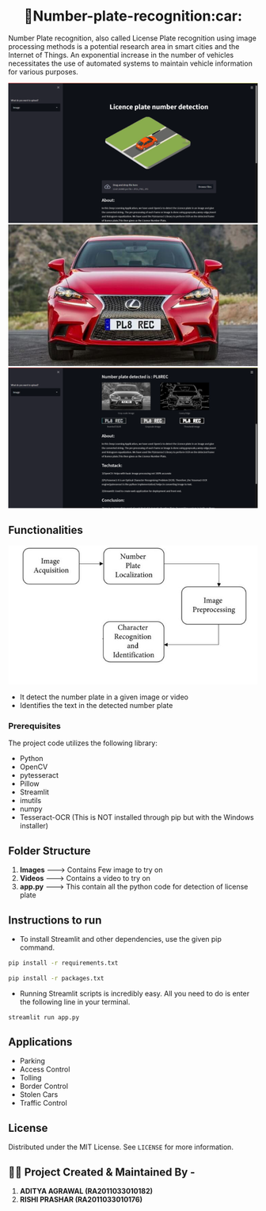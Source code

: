 
<h1 align="center"> 🚗Number-plate-recognition:car: </h1>
Number Plate recognition, also called License Plate recognition using image processing methods is a potential research area in smart cities and the Internet of Things. An exponential increase in the number of vehicles necessitates the use of automated systems to maintain vehicle information for various purposes.


![Front Page](https://github.com/abhay-lal/Number-plate-recognition/blob/master/Assets/Front%20Page.png)
![Input Image](https://github.com/abhay-lal/Number-plate-recognition/blob/master/Assets/Input.jpg)
![Output Screen](https://github.com/abhay-lal/Number-plate-recognition/blob/master/Assets/Output.png)

## Functionalities

![Flow Diagram](https://github.com/abhay-lal/Number-plate-recognition/blob/master/Assets/Flow.jpg)

* It detect the number plate in a given image or video 
* Identifies the text in the detected number plate

### Prerequisites 
The project code utilizes the following library:
*    Python 
*    OpenCV  
*    pytesseract 
*    Pillow
*    Streamlit
*    imutils 
*    numpy
*    Tesseract-OCR (This is NOT installed through pip but with the Windows installer)

## Folder Structure
1.  **Images** ---> Contains Few image to try on
2.  **Videos** ---> Contains a video to try on
3.  **app.py** ---> This contain all the python code for detection of license plate

## Instructions to run
* To install Streamlit and other dependencies, use the given pip command.
```bash
pip install -r requirements.txt
```

```bash
pip install -r packages.txt
```

* Running Streamlit scripts is incredibly easy. All you need to do is enter the following line in your terminal.

```bash
streamlit run app.py
```
## Applications
* Parking
* Access Control
* Tolling
* Border Control
* Stolen Cars
* Traffic Control


## License
Distributed under the MIT License. See `LICENSE` for more information.

## :technologist: Project Created & Maintained By -
1.  **ADITYA AGRAWAL (RA2011033010182)**
2.  **RISHI PRASHAR (RA2011033010176)**
